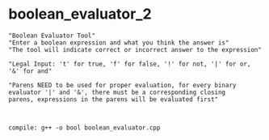 # boolean_evaluator_2

	"Boolean Evaluator Tool" 
	"Enter a boolean expression and what you think the answer is" 
	"The tool will indicate correct or incorrect answer to the expression" 
	
	"Legal Input: 't' for true, 'f' for false, '!' for not, '|' for or, '&' for and"
	
	"Parens NEED to be used for proper evaluation, for every binary evaluator '|' and '&', there must be a corresponding closing 		parens, expressions in the parens will be evaluated first" 
	
	
	
	compile: g++ -o bool boolean_evaluator.cpp
